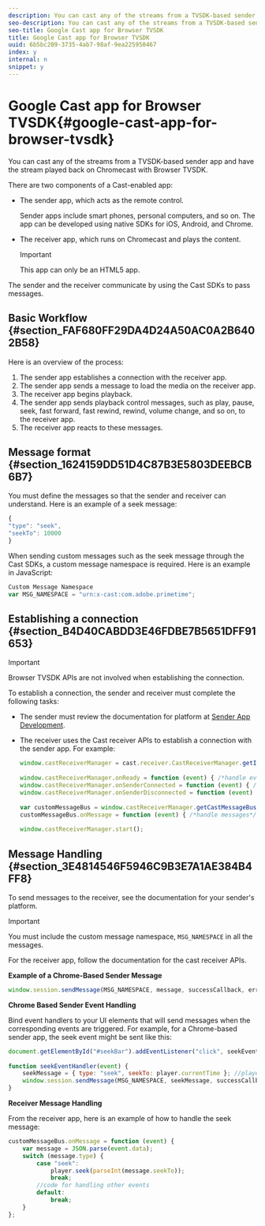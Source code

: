 ```yaml
---
description: You can cast any of the streams from a TVSDK-based sender app and have the stream played back on Chromecast with Browser TVSDK.
seo-description: You can cast any of the streams from a TVSDK-based sender app and have the stream played back on Chromecast with Browser TVSDK.
seo-title: Google Cast app for Browser TVSDK
title: Google Cast app for Browser TVSDK
uuid: 6b5bc209-3735-4ab7-98af-9ea225950467
index: y
internal: n
snippet: y
---
```


# Google Cast app for Browser TVSDK{#google-cast-app-for-browser-tvsdk}

You can cast any of the streams from a TVSDK-based sender app and have the stream played back on Chromecast with Browser TVSDK.

<a id="section_87CE5D6D46F0439EB6E63A742D6DD9C8"></a>

There are two components of a Cast-enabled app:

* The sender app, which acts as the remote control.

  Sender apps include smart phones, personal computers, and so on. The app can be developed using native SDKs for iOS, Android, and Chrome. 
* The receiver app, which runs on Chromecast and plays the content. 

  >[!IMPORTANT]
  >
  >This app can only be an HTML5 app.

The sender and the receiver communicate by using the Cast SDKs to pass messages.

## Basic Workflow {#section_FAF680FF29DA4D24A50AC0A2B6402B58}

Here is an overview of the process:

1. The sender app establishes a connection with the receiver app. 
1. The sender app sends a message to load the media on the receiver app. 
1. The receiver app begins playback. 
1. The sender app sends playback control messages, such as play, pause, seek, fast forward, fast rewind, rewind, volume change, and so on, to the receiver app. 
1. The receiver app reacts to these messages.

## Message format {#section_1624159DD51D4C87B3E5803DEEBCB6B7}

You must define the messages so that the sender and receiver can understand. Here is an example of a seek message: 

```js
{ 
"type": "seek", 
"seekTo": 10000 
} 

```

When sending custom messages such as the seek message through the Cast SDKs, a custom message namespace is required. Here is an example in JavaScript: 

```js
Custom Message Namespace 
var MSG_NAMESPACE = "urn:x-cast:com.adobe.primetime"; 

```

## Establishing a connection {#section_B4D40CABDD3E46FDBE7B5651DFF91653}

>[!IMPORTANT]
>
>Browser TVSDK APIs are not involved when establishing the connection.

To establish a connection, the sender and receiver must complete the following tasks:

* The sender must review the documentation for platform at [Sender App Development](https://developers.google.com/cast/docs/sender_apps). 
* The receiver uses the Cast receiver APIs to establish a connection with the sender app. For example: 

  ```js
  window.castReceiverManager = cast.receiver.CastReceiverManager.getInstance(); 
     
  window.castReceiverManager.onReady = function (event) { /*handle event*/ }; 
  window.castReceiverManager.onSenderConnected = function (event) { /*handle event*/ }; 
  window.castReceiverManager.onSenderDisconnected = function (event) { /*handle event*/ }; 
     
  var customMessageBus = window.castReceiverManager.getCastMessageBus(MSG_NAMESPACE); 
  customMessageBus.onMessage = function (event) { /*handle messages*/ }; 
     
  window.castReceiverManager.start(); 
  
  ```

## Message Handling {#section_3E4814546F5946C9B3E7A1AE384B4FF8}

To send messages to the receiver, see the documentation for your sender's platform. 

>[!IMPORTANT]
>
>You must include the custom message namespace, `MSG_NAMESPACE` in all the messages.

For the receiver app, follow the documentation for the cast receiver APIs.

**Example of a Chrome-Based Sender Message** 

```js
window.session.sendMessage(MSG_NAMESPACE, message, successCallback, errorCallback); //https://developers.google.com/cast/docs/reference/chrome/chrome.cast.Session#sendMessage
```

**Chrome Based Sender Event Handling**

Bind event handlers to your UI elements that will send messages when the corresponding events are triggered. For example, for a Chrome-based sender app, the seek event might be sent like this: 

```js
document.getElementById("#seekBar").addEventListener("click", seekEventHandler); 
   
function seekEventHandler(event) { 
    seekMessage = { type: "seek", seekTo: player.currentTime }; //player is an instance of AdobePSDK.MediaPlayer 
    window.session.sendMessage(MSG_NAMESPACE, seekMessage, successCallback, errorCallback); 
} 

```

**Receiver Message Handling**

From the receiver app, here is an example of how to handle the seek message: 

```js
customMessageBus.onMessage = function (event) { 
    var message = JSON.parse(event.data); 
    switch (message.type) { 
        case "seek":  
            player.seek(parseInt(message.seekTo)); 
            break; 
        //code for handling other events 
        default:  
            break; 
    } 
}; 

```

